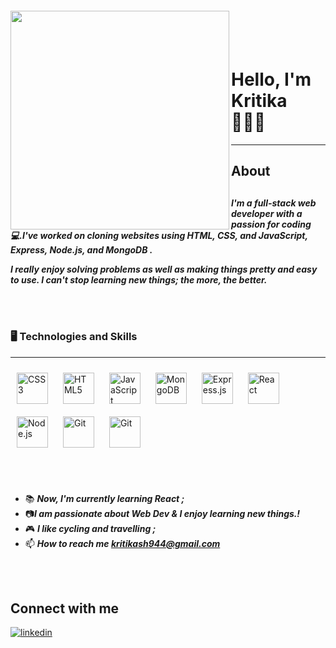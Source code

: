 <img align="left" width="350px" style="margin-top:-20px" src="https://raw.githubusercontent.com/clcmo/clcmo/main/docs/images/-2147483648_-211006.webp" />
</br></br>

Hello, I'm Kritika  👩🏻‍🦰
=====================================




-------

## About
 <div style="margin-top:30px">

 *****I'm a full-stack web developer with a passion for coding💻.I've worked on cloning websites using HTML, CSS, and JavaScript, Express, Node.js, and MongoDB .*****

 *****I really enjoy solving problems as well as making things pretty and easy to use. I can't stop learning new things; the more, the better.*****
<div>
<br></br>

### 🖥️ Technologies and Skills
------

<div>
<img style="margin: 10px" src="https://profilinator.rishav.dev/skills-assets/css3-original-wordmark.svg" alt="CSS3" height="50" />  
<img style="margin: 10px" src="https://profilinator.rishav.dev/skills-assets/html5-original-wordmark.svg" alt="HTML5" height="50" /> 
<img style="margin: 10px" src="https://profilinator.rishav.dev/skills-assets/javascript-original.svg" alt="JavaScript" height="50" />  
<img style="margin: 10px" src="https://profilinator.rishav.dev/skills-assets/mongodb-original-wordmark.svg" alt="MongoDB" height="50" />  
<img style="margin: 10px" src="https://profilinator.rishav.dev/skills-assets/express-original-wordmark.svg" alt="Express.js" height="50" />
<img style="margin: 10px" src="https://profilinator.rishav.dev/skills-assets/react-original-wordmark.svg" alt="React" height="50" />
<img style="margin: 10px" src="https://profilinator.rishav.dev/skills-assets/nodejs-original-wordmark.svg" alt="Node.js" height="50" />   
<img style="margin: 10px" src="https://profilinator.rishav.dev/skills-assets/git-scm-icon.svg" alt="Git" height="50" />  
<img style="margin: 10px" src="https://user-images.githubusercontent.com/96097268/159109713-e5ccdaeb-d9f7-49e7-847b-dda0098cb2dc.svg" alt="Git" height="50" />  
 

 
 
</div>

<br></br>
  * 📚 ***Now, I'm currently learning React ;***
  * 📷***I am passionate about Web Dev & I enjoy learning new things.!***
  * 🎮 ***I like cycling and travelling ;***
  * 📫 ***How to reach me **kritikash944@gmail.com*****


<br></br>
## Connect with me  

<a href="https://www.linkedin.com/in/kritika-sharma-01b4b5230/" target="_blank">
<img src=https://img.shields.io/badge/linkedin-%231E77B5.svg?&style=for-the-badge&logo=linkedin&logoColor=white alt=linkedin style="margin-bottom: 5px;" />
</a>

 


